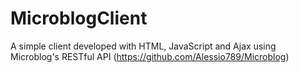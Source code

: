 # MicroblogClient
A simple client developed with HTML, JavaScript and Ajax using Microblog's RESTful API (https://github.com/Alessio789/Microblog)
